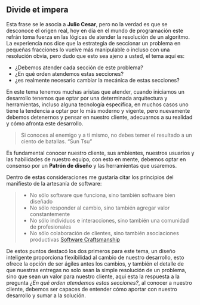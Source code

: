 ## **Divide et impera**

Esta frase se le asocia a **Julio Cesar**, pero no la verdad es que se desconoce el origen real, hoy en día en el mundo de programación este refrán toma fuerza en las lógicas de atender la resolución de un algoritmo.
La experiencia nos dice que la estrategia de seccionar un problema en pequeñas fracciones lo vuelve más manipulable o incluso con una resolución obvia, pero dudo que esto sea ajeno a usted, el tema aquí es:
* ¿Debemos atender cada sección de este problema?
* ¿En qué orden atendemos estas secciones?
* ¿es realmente necesario cambiar la mecánica de estas secciones?
 
En este tema tenemos muchas aristas que atender, cuando iniciamos un desarrollo tenemos que optar por una determinada arquitectura y herramientas, incluso alguna tecnología específica, en muchos casos uno tiene la tendencia a optar por lo más moderno y vigente, pero nuevamente debemos detenernos y pensar en nuestro cliente, adecuarnos a su realidad y cómo afronta este desarrollo.
 
> Si conoces al enemigo y a ti mismo, no debes temer el resultado a un ciento de batallas.
> “Sun Tsu”
 
Es fundamental conocer nuestro cliente, sus ambientes, nuestros usuarios y las habilidades de nuestro equipo, con esto en mente, debemos optar en consenso por un **Patrón de diseño** y las herramientas que usaremos.
 
Dentro de estas consideraciones me gustaría citar los principios del manifiesto de la artesanía de software:
 
> * No sólo software que funciona, sino también software bien diseñado
> * No sólo responder al cambio, sino también agregar valor constantemente
> * No sólo individuos e interacciones, sino también una comunidad de profesionales
> * No sólo colaboración de clientes, sino también asociaciones productivas
> [Software Craftsmanship](http://manifesto.softwarecraftsmanship.org/#/es)
 
De estos puntos destacó los dos primeros para este tema, un diseño inteligente proporciona flexibilidad al cambio de nuestro desarrollo, esto ofrece la opción de ser ágiles antes los cambios, y también el detalle de que nuestras entregas no solo sean la simple resolución de un problema, sino que sean un valor para nuestro cliente, aqui esta la respuesta a la pregunta *¿En qué orden atendemos estas secciones?*, al conocer a nuestro cliente, debemos ser capaces de entender cómo aportar con nuestro desarrollo y sumar a la solución.
